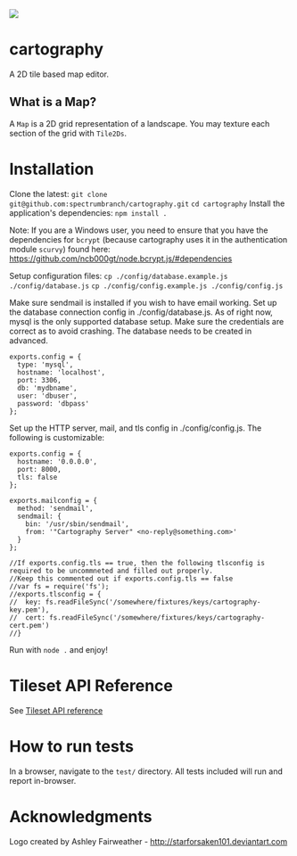 <img src="https://raw.github.com/spectrumbranch/cartography/master/images/cartography.png" />

cartography
===========

A 2D tile based map editor.

What is a Map?
--------------

A ```Map``` is a 2D grid representation of a landscape. You may texture each section of the grid with ```Tile2Ds```.

Installation
============
Clone the latest:
```git clone git@github.com:spectrumbranch/cartography.git```
```cd cartography```
Install the application's dependencies:
```npm install .```

Note: If you are a Windows user, you need to ensure that you have the dependencies for ```bcrypt``` (because cartography uses it in the authentication module ```scurvy```) found here: https://github.com/ncb000gt/node.bcrypt.js/#dependencies

Setup configuration files:
```cp ./config/database.example.js ./config/database.js```
```cp ./config/config.example.js ./config/config.js```

Make sure sendmail is installed if you wish to have email working.
Set up the database connection config in ./config/database.js. As of right now, mysql is the only supported database setup. Make sure the credentials are correct as to avoid crashing. The database needs to be created in advanced.
```
exports.config = {
  type: 'mysql',
  hostname: 'localhost',
  port: 3306,
  db: 'mydbname',
  user: 'dbuser',
  password: 'dbpass'
};
```
Set up the HTTP server, mail, and tls config in ./config/config.js. The following is customizable:
```
exports.config = {
  hostname: '0.0.0.0',
  port: 8000,
  tls: false
};

exports.mailconfig = {
  method: 'sendmail',
  sendmail: {
    bin: '/usr/sbin/sendmail',
	from: '"Cartography Server" <no-reply@something.com>'
  }
};

//If exports.config.tls == true, then the following tlsconfig is required to be uncommneted and filled out properly.
//Keep this commented out if exports.config.tls == false
//var fs = require('fs');
//exports.tlsconfig = {
//  key: fs.readFileSync('/somewhere/fixtures/keys/cartography-key.pem'),
//  cert: fs.readFileSync('/somewhere/fixtures/keys/cartography-cert.pem')
//}
```

Run with ```node .``` and enjoy!

Tileset API Reference
=============

See [Tileset API reference](/docs/Reference.md)

How to run tests
================
In a browser, navigate to the ```test/``` directory. All tests included will run and report in-browser.

Acknowledgments
===============
Logo created by Ashley Fairweather - http://starforsaken101.deviantart.com
